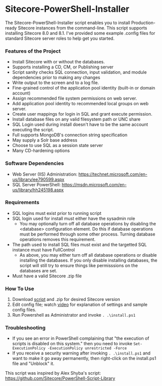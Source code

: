 Sitecore-PowerShell-Installer
=============================
The Sitecore-PowerShell-Installer script enables you to install Production-ready Sitecore instances from the command-line. This script supports installing Sitecore 8.0 and 8.1. I've provided some example .config files for standard Sitecore server roles to help get you started.

### Features of the Project
- Install Sitecore with or without the databases.
- Supports installing a CD, CM, or Publishing server
- Script sanity checks SQL connection, input validation, and module dependencies prior to making any changes
- Write output to the screen and to a log file.
- Fine-grained control of the application pool identity (built-in or domain account)
- Assign recommended file system permissions on web server.
- Add application pool identity to recommended local groups on web server.
- Create user mappings for login in SQL and grant execute permission.
- Install database files on any valid filesystem path or UNC share
- SQL Login used during install doesn't have to be the same account executing the script.
- Full supports MongoDB's connection string specification
- May supply a Solr base address
- Choose to use SQL as a session state server
- Many CD-hardening options

### Software Dependencies
- Web Server (IIS) Administration: https://technet.microsoft.com/en-us/library/ee790599.aspx
- SQL Server PowerShell: https://msdn.microsoft.com/en-us/library/hh245198.aspx

### Requirements
- SQL logins must exist prior to running script
- SQL login used for install must either have the sysadmin role
  - You may optionally turn off all database operations by disabling the &lt;database&gt; configuration element. Do this if database operations must be performed through some other process. Turning database operations removes this requirement.
- The path used to install SQL files must exist and the targetted SQL instance must have FullControl
  - As above, you may either turn off all database operations or disable installing the databases. If you only disable installing databases, the script will still try to ensure things like permisssions on the databases are set.
- Must have a valid Sitecore .zip file

### How To Use
1. Download [script](https://github.com/patrickperrone/Sitecore-PowerShell-Installer/archive/master.zip) and .zip for desired Sitecore version
2. Edit config file; watch [video](https://www.youtube.com/watch?v=xFp0cUWsLXA) for explanation of settings and sample config files.
3. Run Powershell as Administrator and invoke ```. .\install.ps1```

### Troubleshooting
- If you see an error in PowerShell complaining that "the execution of scripts is disabled on this system." then you need to invoke ```Set-ExecutionPolicy -ExecutionPolicy unrestricted -Force```
- If you receive a security warning after invoking ```. .\install.ps1``` and want to make it go away permanently, then right-click on the install.ps1 file and "Unblock" it.

This script was inspired by Alex Shyba's script: https://github.com/Sitecore/PowerShell-Script-Library
